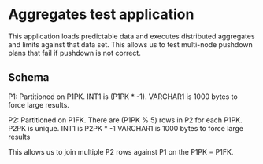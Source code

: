# Aggregates test application

This application loads predictable data and executes distributed aggregates and
limits against that data set. This allows us to test multi-node pushdown plans
that fail if pushdown is not correct.

## Schema

P1: Partitioned on P1PK. 
    INT1 is (P1PK * -1). 
    VARCHAR1 is 1000 bytes to force large results.

P2: Partitioned on P1FK. There are (P1PK % 5) rows in P2 for each P1PK. 
    P2PK is unique.
    INT1 is P2PK * -1
    VARCHAR1 is 1000 bytes to force large results
 
This allows us to join multiple P2 rows against P1 on the P1PK = P1FK.
 
